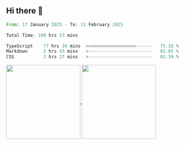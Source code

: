 ## Hi there 👋
<!--START_SECTION:waka-->

```rust
From: 17 January 2025 - To: 12 February 2025

Total Time: 100 hrs 53 mins

TypeScript    77 hrs 39 mins  >>>>>>>>>>>>>>>>>>>------   75.38 %
Markdown      2 hrs 43 mins   >------------------------   02.65 %
CSS           2 hrs 27 mins   >------------------------   02.39 %
```

<!--END_SECTION:waka-->

<a href="https://github.com/anuraghazra/github-readme-stats">
  <img height=200 align="center" src="https://github-readme-stats.vercel.app/api/top-langs/?username=paulgeorge35&layout=donut&langs_count=5&theme=transparent" />
</a>
<a href="https://github.com/anuraghazra/convoychat">
  <img height=200 align="center" src="https://github-readme-stats.vercel.app/api?username=paulgeorge35&show_icons=true&show=prs_merged&theme=transparent&rank_icon=github" />
</a>
